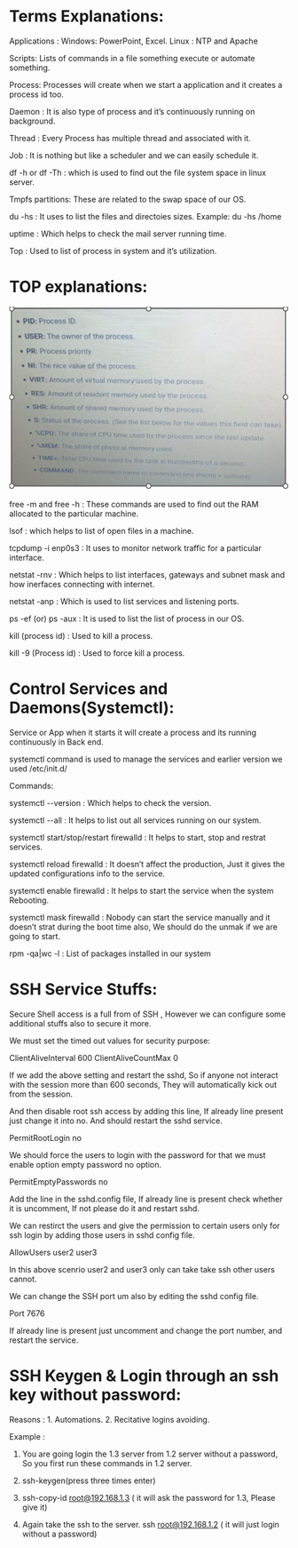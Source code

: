 # Terms Explanations:

Applications : Windows: PowerPoint, Excel.  Linux : NTP and Apache

Scripts: Lists of commands in a file something execute or automate something.

Process: Processes will create when we start a application and it creates a process id too.

Daemon : It is also type of process and it’s continuously running on background.

Thread : Every Process has multiple thread and associated with it.

Job : It is nothing but like a scheduler and we can easily schedule it.

df -h or df -Th : which is used to find out the file system space in linux server.
   
Tmpfs partitions: These are related to the swap space of our OS.

du -hs : It uses to list the files and directoies sizes.  Example: du -hs /home

uptime : Which helps to check the mail server running time.

Top : Used to list of process in system and it’s utilization.

# TOP explanations:

![images/top.PNG](images/top.PNG)

free -m and free -h : These commands are used to find out the RAM allocated to the particular machine.

lsof : which helps to list of open files in a machine. 

tcpdump -i enp0s3 : It uses to monitor network traffic for a particular interface.

netstat -rnv : Which helps to list interfaces, gateways and subnet mask and how inerfaces connecting with internet.

netstat -anp : Which is used to list services and listening ports.

ps -ef (or) ps -aux : It is used to list the list of process in our OS.

kill (process id) : Used to kill a process.

kill -9 (Process id) : Used to force kill a process. 

# Control Services and Daemons(Systemctl):

Service or App when it starts it will create a process and its running continuously in Back end.

systemctl command is used to manage the services and earlier version we used /etc/init.d/


Commands:

systemctl --version : Which helps to check the version. 

systemctl --all  : It helps to list out all services running on our system.

systemctl start/stop/restart firewalld : It helps to start, stop and restrat services.

systemctl reload firewalld : It doesn’t affect the production, Just it gives the updated configurations info to the service.  

systemctl enable firewalld : It helps to start the service when the system Rebooting. 

systemctl mask firewalld :  Nobody can start the service manually and it doesn’t strat during the boot time also, We should do the unmak if we are going to start.

rpm -qa|wc -l : List of packages installed in our system


# SSH Service Stuffs:

Secure Shell access is a full from of SSH , However we can configure some additional stuffs also to secure it more.

We must set the timed out values for security purpose:

ClientAliveInterval 600
ClientAliveCountMax 0

If we add the above setting and restart the sshd, So if anyone not interact with the session more than 600 seconds, They will automatically kick out from the session.

And then disable root ssh access by adding this line, If already line present just change it into no. And should restart the sshd service.

PermitRootLogin no

We should force the users to login with the password for that we must enable option empty password no option.

PermitEmptyPasswords no

Add the line in the sshd.config file, If already line is present check whether it is uncomment, If not please do it and restart sshd.

We can restirct the users and give the permission to certain users only for ssh login by adding those users in sshd config file.

AllowUsers user2 user3

In this above scenrio user2 and user3 only can take take ssh other users cannot.

We can change the SSH port um also by editing the sshd config file.

Port 7676

If already line is present just uncomment and change the port number, and restart the service.

# SSH Keygen & Login through an ssh key without password:

Reasons : 1. Automations. 2. Recitative logins avoiding.

Example : 

1. You are going login the 1.3 server from 1.2 server without a password, So you first run these commands in 1.2 server.

2. ssh-keygen(press three times enter)

3. ssh-copy-id root@192.168.1.3 ( it will ask the password for 1.3, Please give it)

4. Again take the ssh to the server. ssh root@192.168.1.2 ( it will just login without a password)

